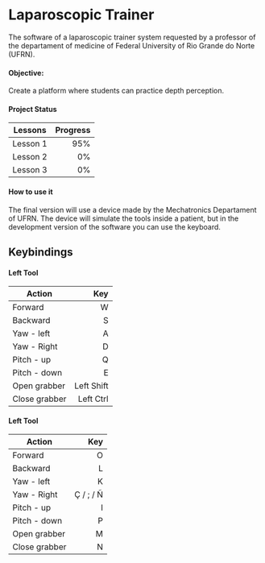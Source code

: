 # Laparoscopic Trainer

The software of a laparoscopic trainer system requested by a professor of the departament of medicine of Federal University of Rio Grande do Norte (UFRN).


#### Objective:
Create a platform where students can practice depth perception.

#### Project Status

|Lessons     | Progress |
| ------------- | -----:|
| Lesson 1      | 95%    |
| Lesson 2      | 0%    |
| Lesson 3      | 0%    |


#### How to use it

The final version will use a device made by the Mechatronics Departament of UFRN. The device will simulate the tools inside a patient, but in the development version of the software you can use the keyboard.


## Keybindings

#### Left Tool
|Action  |Key |
| ------------- | -----:|
| Forward     |  W    |
| Backward     | S   |
| Yaw - left   | A    |
| Yaw - Right   | D   |
| Pitch - up  |  Q  |
| Pitch - down  | E   |
| Open grabber   | Left Shift   |
|  Close grabber    |  Left Ctrl   |

#### Left Tool
|Action  |Key |
| ------------- | -----:|
| Forward     |  O   |
| Backward     | L   |
| Yaw - left   | K    |
| Yaw - Right   | Ç / ; / Ñ   |
| Pitch - up  |  I  |
| Pitch - down  | P   |
| Open grabber   | M   |
|  Close grabber    |  N   |

